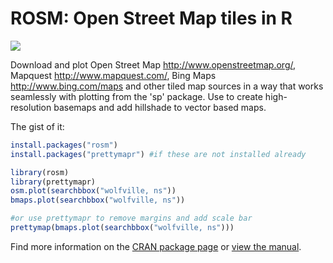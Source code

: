 # ROSM: Open Street Map tiles in R

[![](http://cranlogs.r-pkg.org/badges/rosm)](https://cran.r-project.org/package=rosm)

Download and plot Open Street Map <http://www.openstreetmap.org/>, Mapquest <http://www.mapquest.com/>, Bing Maps <http://www.bing.com/maps> and other tiled map sources in a way that works seamlessly with plotting from the 'sp' package. Use to create high-resolution basemaps and add hillshade to vector based maps.

The gist of it:

```R
install.packages("rosm") 
install.packages("prettymapr") #if these are not installed already

library(rosm)
library(prettymapr)
osm.plot(searchbbox("wolfville, ns"))
bmaps.plot(searchbbox("wolfville, ns"))

#or use prettymapr to remove margins and add scale bar
prettymap(bmaps.plot(searchbbox("wolfville, ns")))
```

Find more information on the [CRAN package page](https://cran.r-project.org/package=rosm) or [view the manual](https://cran.r-project.org/web/packages/rosm/rosm.pdf).
